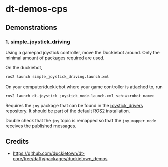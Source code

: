 # dt-demos-cps

## Demonstrations

### 1. __simple_joystick_driving__

Using a gamepad joystick controller, move the Duckiebot around. Only the minimal
amount of packages required are used. 

On the duckiebot,

```bash
ros2 launch simple_joystick_driving.launch.xml
```

On your computer/duckiebot where your game controller is attached to, run

```bash
ros2 launch dt-joystick joystick_node.launch.xml veh:=<robot name>
```

Requires the `joy` package that can be found in the [joystick_drivers](https://github.com/ros-drivers/joystick_drivers) repository. It should be part of the default ROS2 installation.

Double check that the `joy` topic is remapped so that the `joy_mapper_node` receives the published messages. 

## Credits

* https://github.com/duckietown/dt-core/tree/daffy/packages/duckietown_demos
